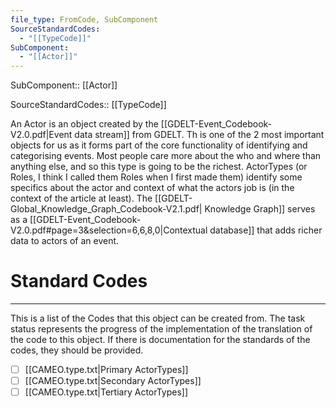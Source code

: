 ```yaml
---
file_type: FromCode, SubComponent
SourceStandardCodes:
  - "[[TypeCode]]"
SubComponent:
  - "[[Actor]]"
---
```

SubComponent:: [[Actor]]

SourceStandardCodes:: [[TypeCode]]

An Actor is an object created by the [[GDELT-Event_Codebook-V2.0.pdf|Event data stream]] from GDELT. Th is one of the 2 most important objects for us as it forms part of the core functionality of identifying and categorising events. Most people care more about the who and where than anything else, and so this type is going to be the richest. ActorTypes (or Roles, I think I called them Roles when I first made them) identify some specifics about the actor and context of what the actors job is (in the context of the article at least). The [[GDELT-Global_Knowledge_Graph_Codebook-V2.1.pdf| Knowledge Graph]] serves as a [[GDELT-Event_Codebook-V2.0.pdf#page=3&selection=6,6,8,0|Contextual database]] that adds richer data to actors of an event.
# Standard Codes
---
This is a list of the Codes that this object can be created from. The task status represents the progress of the implementation of the translation of the code to this object. If there is documentation for the standards of the codes, they should be provided.

- [ ] [[CAMEO.type.txt|Primary ActorTypes]]
- [ ] [[CAMEO.type.txt|Secondary ActorTypes]]
- [ ] [[CAMEO.type.txt|Tertiary ActorTypes]]

